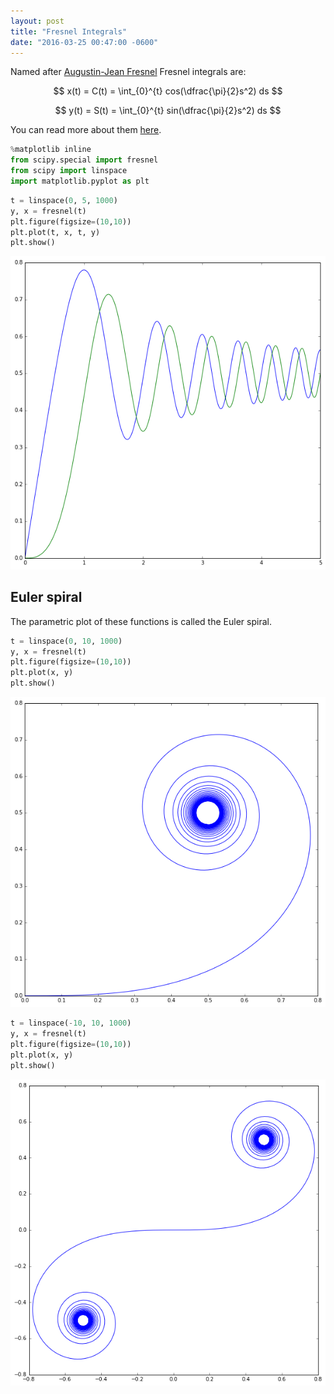 ```yaml
---
layout: post
title: "Fresnel Integrals"
date: "2016-03-25 00:47:00 -0600"
---
```

Named after [Augustin-Jean Fresnel](https://en.wikipedia.org/wiki/Augustin-Jean_Fresnel) Fresnel integrals are:

$$ x(t) = C(t) = \int_{0}^{t} cos(\dfrac{\pi}{2}s^2) ds $$

$$ y(t) = S(t) = \int_{0}^{t} sin(\dfrac{\pi}{2}s^2) ds $$

You can read more about them [here](https://en.wikipedia.org/wiki/Fresnel_integral).


```python
%matplotlib inline
from scipy.special import fresnel
from scipy import linspace
import matplotlib.pyplot as plt
```


```python
t = linspace(0, 5, 1000)
y, x = fresnel(t)
plt.figure(figsize=(10,10))
plt.plot(t, x, t, y)
plt.show()
```

![Fresnel Integral](/app/img/notebooks/fresnel-integral.png)


## Euler spiral
The parametric plot of these functions is called the Euler spiral.


```python
t = linspace(0, 10, 1000)
y, x = fresnel(t)
plt.figure(figsize=(10,10))
plt.plot(x, y)
plt.show()
```


![Half Euler Spiral](/app/img/notebooks/half-eulers-spiral.png)


```python
t = linspace(-10, 10, 1000)
y, x = fresnel(t)
plt.figure(figsize=(10,10))
plt.plot(x, y)
plt.show()
```


![Euler Spiral](/app/img/notebooks/eulers-spiral.png)
